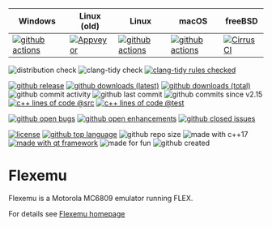 | Windows | Linux (old) | Linux | macOS | freeBSD |
|---------|-------------|-------|-------|---------|
| [![github actions](https://github.com/aladur/flexemu/actions/workflows/windows-build-and-test.yml/badge.svg?branch=master)](https://github.com/aladur/flexemu/actions/workflows/windows-build-and-test.yml) | [![Appveyor](https://ci.appveyor.com/api/projects/status/github/aladur/flexemu?svg=true)](https://ci.appveyor.com/project/aladur/flexemu) | [![github actions](https://github.com/aladur/flexemu/actions/workflows/build-and-test.yml/badge.svg?branch=master)](https://github.com/aladur/flexemu/actions/workflows/build-and-test.yml) | [![github actions](https://github.com/aladur/flexemu/actions/workflows/macos-build-and-test.yml/badge.svg?branch=master)](https://github.com/aladur/flexemu/actions/workflows/macos-build-and-test.yml) | [![CirrusCI](https://api.cirrus-ci.com/github/aladur/flexemu.svg?branch=master)](https://cirrus-ci.com/github/aladur/flexemu/master) |

![distribution check](https://img.shields.io/github/actions/workflow/status/aladur/flexemu/distcheck.yml?style=plastic&label=distribution-check)
![clang-tidy check](https://img.shields.io/github/actions/workflow/status/aladur/flexemu/clang-tidy-check.yml?style=plastic&label=clang-tidy)
[![clang-tidy rules checked](https://img.shields.io/badge/dynamic/json?url=https%3A%2F%2Fraw.githubusercontent.com%2Faladur%2Fflexemu%2Fmaster%2Fmetadata.json&query=%24.clangTidyRules&style=plastic&label=clang-tidy%20rules%20checked&color=blue)](https://github.com/aladur/flexemu/blob/master/.clang-tidy)

[![github release](https://img.shields.io/github/v/release/aladur/flexemu?style=plastic)](https://github.com/aladur/flexemu/releases)
[![github downloads (latest)](https://img.shields.io/github/downloads/aladur/flexemu/latest/total?style=plastic&color=blue)](https://github.com/aladur/flexemu/releases)
[![github downloads (total)](https://img.shields.io/github/downloads/aladur/flexemu/total?style=plastic&label=downloads%40total&color=blue)](https://github.com/aladur/flexemu/releases)
![github commit activity](https://img.shields.io/github/commit-activity/y/aladur/flexemu?style=plastic)
![github last commit](https://img.shields.io/github/last-commit/aladur/flexemu?style=plastic&color=blue)
![github commits since v2.15](https://img.shields.io/github/commits-since/aladur/flexemu/V2.15?style=plastic)
[![c++ lines of code @src](https://img.shields.io/badge/dynamic/json?url=https%3A%2F%2Fraw.githubusercontent.com%2Faladur%2Fflexemu%2Fmaster%2Fsrc%2Fmetadata.json&query=%24.linesOfCode.src.cppsum&style=plastic&label=c%2B%2B%20lines%20of%20code%20%40src&color=blue)](https://github.com/aladur/flexemu/tree/master/src)
[![c++ lines of code @test](https://img.shields.io/badge/dynamic/json?url=https%3A%2F%2Fraw.githubusercontent.com%2Faladur%2Fflexemu%2Fmaster%2Ftest%2Fmetadata.json&query=%24.linesOfCode.test.cppsum&style=plastic&label=c%2B%2B%20lines%20of%20code%20%40test&color=blue)](https://github.com/aladur/flexemu/tree/master/test)

[![github open bugs](https://img.shields.io/github/issues-search?query=repo%3Aaladur%2Fflexemu%20is%3Aopen%20label%3Abug&label=open%20bugs&style=plastic)](https://github.com/search?q=repo%3Aaladur%2Fflexemu+is%3Aopen+label%3Abug&type=issues)
[![github open enhancements](https://img.shields.io/github/issues-search?query=repo%3Aaladur%2Fflexemu%20is%3Aopen%20label%3Aenhancement&label=open%20enhancements&style=plastic)](https://github.com/search?q=repo%3Aaladur%2Fflexemu%20is%3Aopen%20label%3Aenhancement&type=issues)
[![github closed issues](https://img.shields.io/github/issues-search?query=repo%3Aaladur%2Fflexemu%20is%3Aclosed&style=plastic&label=closed%20issues)](https://github.com/aladur/flexemu/issues?q=is%3Aissue+is%3Aclosed)

[![license](https://img.shields.io/github/license/aladur/flexemu?style=plastic&color=blue)](https://github.com/aladur/flexemu/blob/master/LICENSE)
[![github top language](https://img.shields.io/github/languages/top/aladur/flexemu?style=plastic)](https://github.com/search?q=repo%3Aaladur%2Fflexemu++language%3AC%2B%2B&type=code)
![github repo size](https://img.shields.io/github/repo-size/aladur/flexemu?style=plastic)
![made with c++17](https://img.shields.io/badge/made_with-c%2B%2B17-blue?style=plastic)
[![made with qt framework](https://img.shields.io/badge/made_with-Qt%20Framework-green?style=plastic&color=2cde85)](https://www.qt.io/product/framework)
![made for fun](https://img.shields.io/badge/made_with-fun-blue?style=plastic)
![github created](https://img.shields.io/github/created-at/aladur/flexemu?color=blue&style=plastic)

# Flexemu

Flexemu is a Motorola MC6809 emulator running FLEX.

For details see [Flexemu homepage](http://flexemu.neocities.org)

